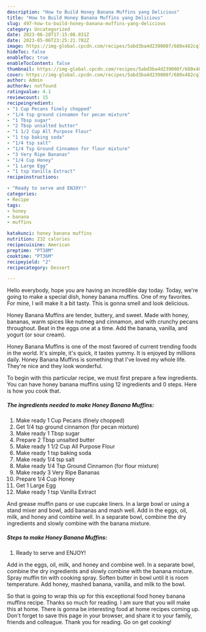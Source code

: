 ```yaml
---
description: "How to Build Honey Banana Muffins yang Delicious"
title: "How to Build Honey Banana Muffins yang Delicious"
slug: 497-how-to-build-honey-banana-muffins-yang-delicious
category: Uncategorized
date: 2023-06-28T17:15:08.031Z
date: 2023-05-06T23:25:21.782Z
image: https://img-global.cpcdn.com/recipes/5abd3ba4d239008f/680x482cq70/honey-banana-muffins-recipe-main-photo.jpg
hideToc: false
enableToc: true
enableTocContent: false
thumbnail: https://img-global.cpcdn.com/recipes/5abd3ba4d239008f/680x482cq70/honey-banana-muffins-recipe-main-photo.jpg
cover: https://img-global.cpcdn.com/recipes/5abd3ba4d239008f/680x482cq70/honey-banana-muffins-recipe-main-photo.jpg
author: Admin
authorAv: notfound
ratingvalue: 4.1
reviewcount: 15
recipeingredient:
- "1 Cup Pecans finely chopped"
- "1/4 tsp ground cinnamon for pecan mixture"
- "1 Tbsp sugar"
- "2 Tbsp unsalted butter"
- "1 1/2 Cup All Purpose Flour"
- "1 tsp baking soda"
- "1/4 tsp salt"
- "1/4 Tsp Ground Cinnamon for flour mixture"
- "3 Very Ripe Bananas"
- "1/4 Cup Honey"
- "1 Large Egg"
- "1 tsp Vanilla Extract"
recipeinstructions:

- "Ready to serve and ENJOY!"
categories:
- Recipe
tags:
- honey
- banana
- muffins

katakunci: honey banana muffins 
nutrition: 232 calories
recipecuisine: American
preptime: "PT38M"
cooktime: "PT36M"
recipeyield: "2"
recipecategory: Dessert

---
```



Hello everybody, hope you are having an incredible day today. Today, we're going to make a special dish, honey banana muffins. One of my favorites. For mine, I will make it a bit tasty. This is gonna smell and look delicious.

Honey Banana Muffins are tender, buttery, and sweet. Made with honey, bananas, warm spices like nutmeg and cinnamon, and with crunchy pecans throughout. Beat in the eggs one at a time. Add the banana, vanilla, and yogurt (or sour cream).

Honey Banana Muffins is one of the most favored of current trending foods in the world. It's simple, it's quick, it tastes yummy. It is enjoyed by millions daily. Honey Banana Muffins is something that I've loved my whole life. They're nice and they look wonderful.


To begin with this particular recipe, we must first prepare a few ingredients. You can have honey banana muffins using 12 ingredients and 0 steps. Here is how you cook that.

<!--inarticleads1-->

##### The ingredients needed to make Honey Banana Muffins:

1. Make ready 1 Cup Pecans (finely chopped)
1. Get 1/4 tsp ground cinnamon (for pecan mixture)
1. Make ready 1 Tbsp sugar
1. Prepare 2 Tbsp unsalted butter
1. Make ready 1 1/2 Cup All Purpose Flour
1. Make ready 1 tsp baking soda
1. Make ready 1/4 tsp salt
1. Make ready 1/4 Tsp Ground Cinnamon (for flour mixture)
1. Make ready 3 Very Ripe Bananas
1. Prepare 1/4 Cup Honey
1. Get 1 Large Egg
1. Make ready 1 tsp Vanilla Extract


And grease muffin pans or use cupcake liners. In a large bowl or using a stand mixer and bowl, add bananas and mash well. Add in the eggs, oil, milk, and honey and combine well. In a separate bowl, combine the dry ingredients and slowly combine with the banana mixture. 

<!--inarticleads2-->

##### Steps to make Honey Banana Muffins:


1. Ready to serve and ENJOY!

Add in the eggs, oil, milk, and honey and combine well. In a separate bowl, combine the dry ingredients and slowly combine with the banana mixture. Spray muffin tin with cooking spray. Soften butter in bowl until it is room temperature. Add honey, mashed banana, vanilla, and milk to the bowl. 

So that is going to wrap this up for this exceptional food honey banana muffins recipe. Thanks so much for reading. I am sure that you will make this at home. There is gonna be interesting food at home recipes coming up. Don't forget to save this page in your browser, and share it to your family, friends and colleague. Thank you for reading. Go on get cooking!

